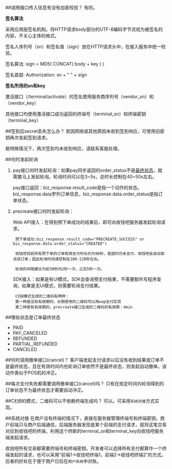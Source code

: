 ##调用接口传入信息有没有加密校验？
有的。

**签名算法**

采用应用层签名机制。将HTTP请求body部分的UTF-8编码字节流视为被签名的内容，不关心主体的格式。

签名人序列号（sn）和签名值（sign）放在HTTP请求头中，在接入服务中统一校验。

签名算法: sign = MD5( CONCAT( body + key ) )

签名首部: Authorization: sn + " " + sign

**签名所用的sn和key**

激活接口（/terminal/activate）的签名使用服务商序列号（vendor_sn）和（vendor_key）

其他接口均使用激活接口成功返回的终端号（terminal_sn）和终端密钥（terminal_key）

##签到后secret丢失怎么办？
若因网络或其他原因未收到签到响应，可使用旧密钥再次发起签到请求。

极特殊情况下，两次签到均未收到响应，请联系客服处理。

##何时发起轮询

1. pay接口何时发起轮询：如果pay同步返回的order_status不是[最终状态](##哪些状态是订单最终状态)，就需要马上发起轮询。轮询时间可以在3~5s，总时长控制在40~50s左右。

	pay接口返回：biz_response.result_code是指一个动作的状态。biz_response.data罗列订单信息，biz_response.data.order_status是指订单状态。


2. precreate接口何时发起轮询：

	Web API接入：在得到预下单成功的结果后，即可向收钱吧服务器发起轮询请求。
	
		预下单成功:biz_response.result_code="PRECREATE_SUCCESS" or biz_response.data.order_status="CREATED")
		
		收钱吧目前所有预下单的订单有效支付时长约为90秒，若超时仍未支付，收钱吧会自动取消该订单；因此轮询时间请控制在100-120秒左右。
		
		轮询的间隔建议为前30秒内2秒一次，之后5秒一次。
	
	SDK接入：如果是有UI模式，SDK会查询预支付结果，不需要额外写程序查询，如果是无UI模式，则需要轮询支付结果。


		C扫B模式生成的二维码有两种：
		第一种是没有有效期的。长期使用的二维码可以用wap支付实现
		第二种是有有效期的。precreate接口生成的二维码的有效期：4min
	
		
##哪些状态是订单最终状态
- PAID
- PAY_CANCELED
- REFUNDED
- PARTIAL_REFUNDED
- CANCELED



##何时调用撤单接口(cancel)？
客户端发起支付请求以后没有收到结果或订单不是最终状态，且在有效时间内也轮询订单依然不是最终状态，则发起自动撤单。该动作类似于POS机的冲正。

##每次支付失败都需要调用撤单接口(cancel)吗？
只有在规定时间内轮询得到的订单状态不为最终状态才需要自动冲正。

##C扫B的模式，二维码可以不依赖终端生成吗？
可以。可采用`系统对接`方式实现。

##系统对接
在商户没有终端的情况下，直接在服务器管理终端号和终端密钥。商户前端只与商户后端通信，后端服务器发现是某个前端的支付请求，就将这笔交易对应到收钱吧的终端，利用这个终断的terminal_sn和terminal_key向收钱吧服务端发起请求。

收钱吧所有交易都需要终端号和终端密钥。开发者可以选择所有支付都算作一个终端发起的请求，也可以采用“前端1->收钱吧终端1，前端2->收钱吧终端2”的方式。后者的好处在于便于商户日后在`商户系统`中对账。


